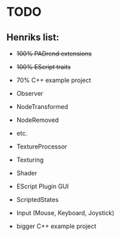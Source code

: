 # TODO
## Henriks list:
* ~~100% PADrend extensions~~
* ~~100% EScript traits~~
* 70% C++ example project


* Observer
 * NodeTransformed
 * NodeRemoved
 * etc.
* TextureProcessor
* Texturing
* Shader
* EScript Plugin GUI
* ScriptedStates
* Input (Mouse, Keyboard, Joystick)
* bigger C++ example project
